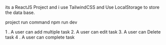 its a ReactJS Project and i use TailwindCSS and Use LocalStorage to store the data base.

project run command npm run dev

1 . A user can add multiple task
2. A user can edit task 
3. A user can Delete task 
4 . A user can complete task 